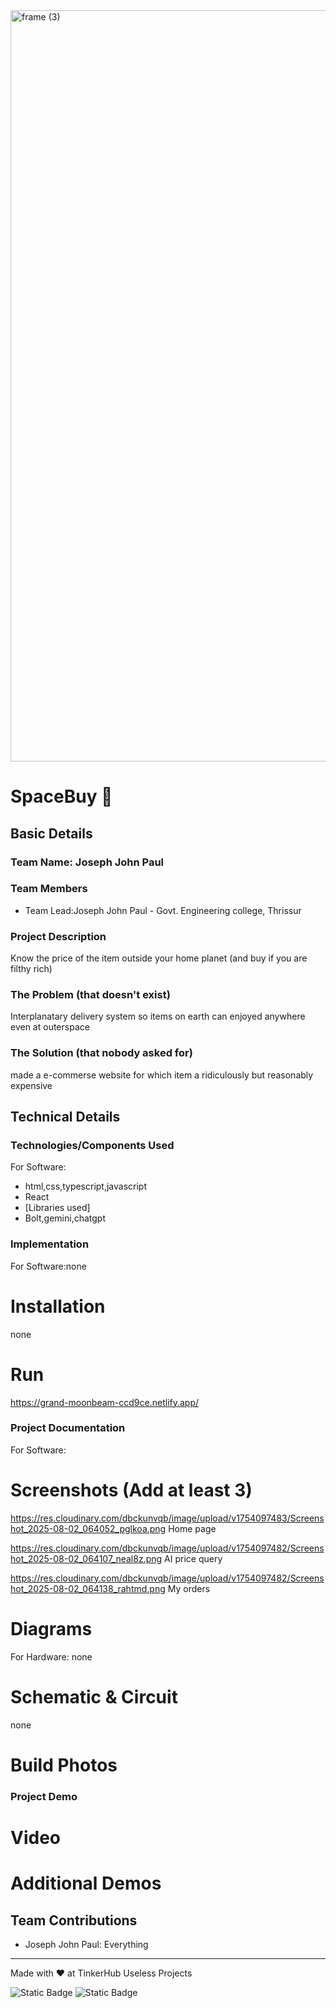 <img width="3188" height="1202" alt="frame (3)" src="https://github.com/user-attachments/assets/517ad8e9-ad22-457d-9538-a9e62d137cd7" />


# SpaceBuy 🎯


## Basic Details
### Team Name: Joseph John Paul


### Team Members
- Team Lead:Joseph John Paul - Govt. Engineering college, Thrissur

### Project Description
Know the price of the item outside your home planet (and buy if you are filthy rich)

### The Problem (that doesn't exist)
Interplanatary delivery system so items on earth can enjoyed anywhere even at outerspace

### The Solution (that nobody asked for)
made a e-commerse website for which item a ridiculously but reasonably expensive

## Technical Details
### Technologies/Components Used
For Software:
- html,css,typescript,javascript
- React
- [Libraries used]
- Bolt,gemini,chatgpt

### Implementation
For Software:none
# Installation
none

# Run
https://grand-moonbeam-ccd9ce.netlify.app/
### Project Documentation
For Software:

# Screenshots (Add at least 3)
https://res.cloudinary.com/dbckunvqb/image/upload/v1754097483/Screenshot_2025-08-02_064052_pglkoa.png
Home page

https://res.cloudinary.com/dbckunvqb/image/upload/v1754097482/Screenshot_2025-08-02_064107_neal8z.png
AI price query

https://res.cloudinary.com/dbckunvqb/image/upload/v1754097482/Screenshot_2025-08-02_064138_rahtmd.png
My orders

# Diagrams

For Hardware: none

# Schematic & Circuit
none


# Build Photos


### Project Demo
# Video



# Additional Demos


## Team Contributions
- Joseph John Paul: Everything

---
Made with ❤️ at TinkerHub Useless Projects 

![Static Badge](https://img.shields.io/badge/TinkerHub-24?color=%23000000&link=https%3A%2F%2Fwww.tinkerhub.org%2F)
![Static Badge](https://img.shields.io/badge/UselessProjects--25-25?link=https%3A%2F%2Fwww.tinkerhub.org%2Fevents%2FQ2Q1TQKX6Q%2FUseless%2520Projects)



